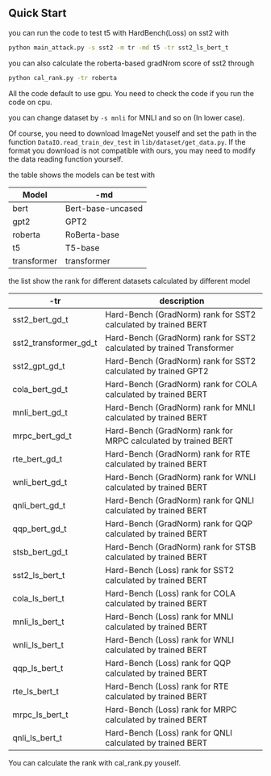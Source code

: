 ## Quick Start

you can run the code to test t5 with HardBench(Loss) on sst2 with 

```bash
python main_attack.py -s sst2 -m tr -md t5 -tr sst2_ls_bert_t
```

you can also calculate the roberta-based gradNrom score of sst2 through

```bash
python cal_rank.py -tr roberta
```

All the code default to use gpu. You need to check the code if you run the code on cpu.

you can change dataset by ``-s mnli`` for MNLI and so on (In lower case). 

Of course, you need to download ImageNet youself and set the path in the function ``DataIO.read_train_dev_test``  in  ``lib/dataset/get_data.py``. If the format you download is not compatible with ours, you may need to modify the data reading function yourself.

the table shows the models can be test with

| Model       | -md               |
| ----------- | ----------------- |
| bert        | Bert-base-uncased |
| gpt2        | GPT2              |
| roberta     | RoBerta-base      |
| t5          | T5-base           |
| transformer | transformer       |

the list show the rank for different datasets calculated by different model

| -tr                   | description                                                  |
| --------------------- | ------------------------------------------------------------ |
| sst2_bert_gd_t        | Hard-Bench (GradNorm) rank for SST2 calculated by trained BERT |
| sst2_transformer_gd_t | Hard-Bench (GradNorm) rank for SST2 calculated by trained Transformer |
| sst2_gpt_gd_t         | Hard-Bench (GradNorm) rank for SST2 calculated by trained GPT2 |
| cola_bert_gd_t        | Hard-Bench (GradNorm) rank for COLA calculated by trained BERT |
| mnli_bert_gd_t        | Hard-Bench (GradNorm) rank for MNLI calculated by trained BERT |
| mrpc_bert_gd_t        | Hard-Bench (GradNorm) rank for MRPC calculated by trained BERT |
| rte_bert_gd_t         | Hard-Bench (GradNorm) rank for RTE calculated by trained BERT |
| wnli_bert_gd_t        | Hard-Bench (GradNorm) rank for WNLI calculated by trained BERT |
| qnli_bert_gd_t        | Hard-Bench (GradNorm) rank for QNLI calculated by trained BERT |
| qqp_bert_gd_t         | Hard-Bench (GradNorm) rank for QQP calculated by trained BERT |
| stsb_bert_gd_t        |  Hard-Bench (GradNorm) rank for STSB calculated by trained BERT  |
| sst2_ls_bert_t | Hard-Bench (Loss) rank for SST2 calculated by trained BERT |
| cola_ls_bert_t| Hard-Bench (Loss) rank for COLA calculated by trained BERT |
| mnli_ls_bert_t| Hard-Bench (Loss) rank for MNLI  calculated by trained BERT |
| wnli_ls_bert_t| Hard-Bench (Loss) rank for WNLI  calculated by trained BERT |
| qqp_ls_bert_t| Hard-Bench (Loss) rank for QQP  calculated by trained BERT |
| rte_ls_bert_t| Hard-Bench (Loss) rank for RTE  calculated by trained BERT |
| mrpc_ls_bert_t| Hard-Bench (Loss) rank for MRPC  calculated by trained BERT |
| qnli_ls_bert_t| Hard-Bench (Loss) rank for QNLI  calculated by trained BERT |

You can calculate the rank with cal_rank.py youself.


